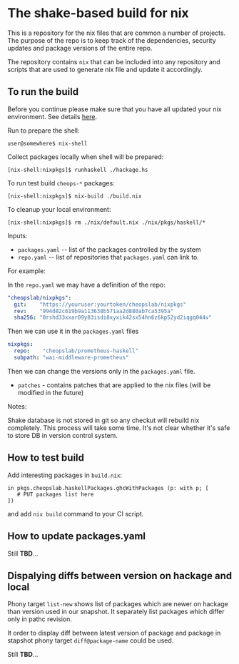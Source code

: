 # The shake-based build for nix

This is a repository for the nix files that are common a number of projects.
The purpose of the repo is to keep track of the dependencies, security updates
and package versions of the entire repo.

The repository contains `nix` that can be included into any repository and scripts that are used to generate nix file and update it accordingly.

## To run the build

Before you continue please make sure that you have all updated your nix environment. See details [here](https://nixos.org/manual/nix/stable/installation/upgrading.html).

Run to prepare the shell:

```console
user@somewhere$ nix-shell
```

Collect packages locally when shell will be prepared:

```console
[nix-shell:nixpkgs]$ runhaskell ./hackage.hs
```

To run test build `cheops-*` packages:

```console
[nix-shell:nixpkgs]$ nix-build ./build.nix
```

To cleanup your local environment:

```console
[nix-shell:nixpkgs]$ rm ./nix/default.nix ./nix/pkgs/haskell/*
```

Inputs:

* `packages.yaml` -- list of the packages controlled by the system
* `repo.yaml` -- list of repositories that `packages.yaml` can link to.

For example:

In the `repo.yaml` we may have a definition of the repo:

```yaml
"cheopslab/nixpkgs":
  git:    "https://youruser:yourtoken/cheopslab/nixpkgs"
  rev:    "994d82c619b9a113638b571aa2d880ab7ca5395a"
  sha256: "0rshd33xxar09y83isdi8xyxik42sx54hn6z6kp52yd2iqgq044v"
```

Then we can use it in the `packages.yaml` files

```yaml
nixpkgs:
  repo:    "cheopslab/prometheus-haskell"
  subpath: "wai-middleware-prometheus"
```

Then we can change the versions only in the `packages.yaml` file.

* `patches` - contains patches that are applied to the nix files (will be modified in the future)

Notes:

Shake database is not stored in git so any checkut will rebuild nix
completely. This process will take some time. It's not clear whether it's safe
to store DB in version control system.

## How to test build

Add interesting packages in `build.nix`:

```
in pkgs.cheopslab.haskellPackages.ghcWithPackages (p: with p; [
   # PUT packages list here
])
```

and add `nix build` command to your CI script.

## How to update packages.yaml

Still **TBD**...

## Dispalying diffs between version on hackage and local

Phony target `list-new` shows list of packages which are newer on hackage than
version used in our snapshot. It separately list packages which differ only in
pathc revision.

It order to display diff between latest version of package and package in
stapshot phony target `diff@package-name` could be used.

Still **TBD**...
